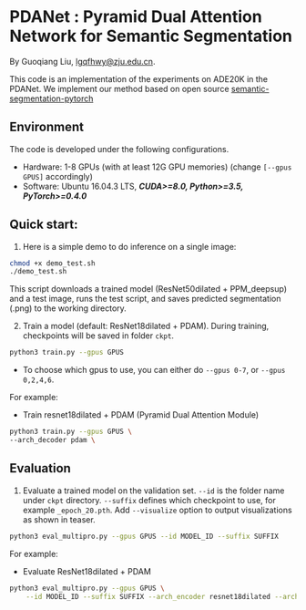 # PDANet : Pyramid Dual Attention Network for Semantic Segmentation

By Guoqiang Liu, lgqfhwy@zju.edu.cn.


This code is an implementation of the experiments on ADE20K in the PDANet. We implement our method 
based on open source [semantic-segmentation-pytorch](https://github.com/CSAILVision/semantic-segmentation-pytorch)




## Environment
The code is developed under the following configurations.
- Hardware: 1-8 GPUs (with at least 12G GPU memories) (change ```[--gpus GPUS]``` accordingly)
- Software: Ubuntu 16.04.3 LTS, ***CUDA>=8.0, Python>=3.5, PyTorch>=0.4.0***

## Quick start: 
1. Here is a simple demo to do inference on a single image:
```bash
chmod +x demo_test.sh
./demo_test.sh
```
This script downloads a trained model (ResNet50dilated + PPM_deepsup) and a test image, runs the test script, and saves predicted segmentation (.png) to the working directory.



2. Train a model (default: ResNet18dilated + PDAM). During training, checkpoints will be saved in folder ```ckpt```.
```bash
python3 train.py --gpus GPUS
```

- To choose which gpus to use, you can either do ```--gpus 0-7```, or ```--gpus 0,2,4,6```.

For example:

* Train resnet18dilated + PDAM (Pyramid Dual Attention Module)
```bash
python3 train.py --gpus GPUS \
--arch_decoder pdam \
```





## Evaluation
1. Evaluate a trained model on the validation set. ```--id``` is the folder name under ```ckpt``` directory. ```--suffix``` defines which checkpoint to use, for example ```_epoch_20.pth```. Add ```--visualize``` option to output visualizations as shown in teaser.
```bash
python3 eval_multipro.py --gpus GPUS --id MODEL_ID --suffix SUFFIX
```

For example:


* Evaluate ResNet18dilated + PDAM
```bash
python3 eval_multipro.py --gpus GPUS \
    --id MODEL_ID --suffix SUFFIX --arch_encoder resnet18dilated --arch_decoder pdam \
```



    
